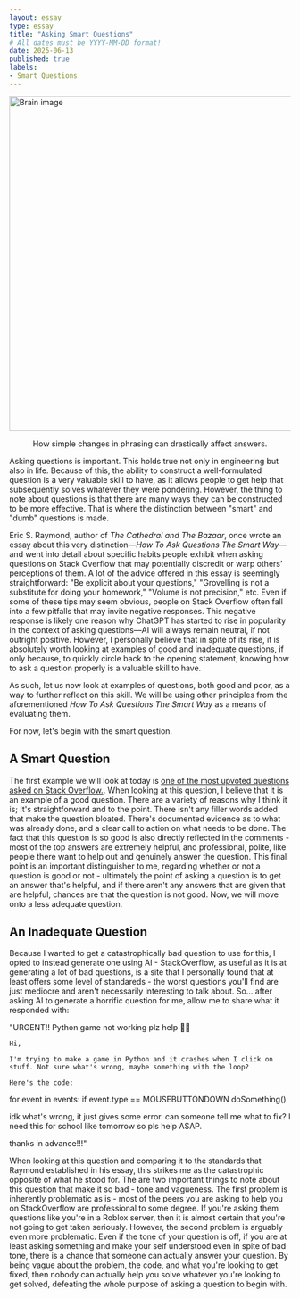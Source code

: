 ```yaml
---
layout: essay
type: essay
title: "Asking Smart Questions"
# All dates must be YYYY-MM-DD format!
date: 2025-06-13
published: true
labels:
- Smart Questions
---
```

<img 
  src="../img/brain.jpg" 
  class="img-fluid rounded mx-auto d-block" 
  style="width: 600px;" 
  alt="Brain image">

<div style="text-align: center;">
  How simple changes in phrasing can drastically affect answers.
</div>


 Asking questions is important. This holds true not only in engineering but also in life. Because of this, the ability to construct a well-formulated question is a very valuable skill to have, as it allows people to get help that subsequently solves whatever they were pondering. However, the thing to note about questions is that there are many ways they can be constructed to be more effective. That is where the distinction between "smart" and "dumb" questions is made.

Eric S. Raymond, author of *The Cathedral and The Bazaar*, once wrote an essay about this very distinction—*How To Ask Questions The Smart Way*—and went into detail about specific habits people exhibit when asking questions on Stack Overflow that may potentially discredit or warp others’ perceptions of them. A lot of the advice offered in this essay is seemingly straightforward: "Be explicit about your questions," "Grovelling is not a substitute for doing your homework," "Volume is not precision," etc. Even if some of these tips may seem obvious, people on Stack Overflow often fall into a few pitfalls that may invite negative responses. This negative response is likely one reason why ChatGPT has started to rise in popularity in the context of asking questions—AI will always remain neutral, if not outright positive. However, I personally believe that in spite of its rise, it is absolutely worth looking at examples of good and inadequate questions, if only because, to quickly circle back to the opening statement, knowing how to ask a question properly is a valuable skill to have.

As such, let us now look at examples of questions, both good and poor, as a way to further reflect on this skill. We will be using other principles from the aforementioned *How To Ask Questions The Smart Way* as a means of evaluating them.

For now, let's begin with the smart question.

## A Smart Question

The first example we will look at today is [one of the most upvoted questions asked on Stack Overflow.](https://stackoverflow.com/questions/2003505/how-do-i-delete-a-git-branch-locally-and-remotely). When looking at this question, I believe that it is an example of a good question. There are a variety of reasons why I think it is; It's straightforward and to the point. There isn't any filler words added that make the question bloated. There's documented evidence as to what was already done, and a clear call to action on what needs to be done. The fact that this question is so good is also directly reflected in the comments - most of the top answers are extremely helpful, and professional, polite, like people there want to help out and genuinely answer the question. This final point is an important distinguisher to me, regarding whether or not a question is good or not - ultimately the point of asking a question is to get an answer that's helpful, and if there aren't any answers that are given that are helpful, chances are that the question is not good. Now, we will move onto a less adequate question.


## An Inadequate Question

Because I wanted to get a catastrophically bad question to use for this, I opted to instead generate one using AI - StackOverflow, as useful as it is at generating a lot of bad questions, is a site that I personally found that at least offers some level of standareds - the worst questions you'll find are just mediocre and aren't necessarily interesting to talk about. So... after asking AI to generate a horrific question for me, allow me to share what it responded with:

"URGENT!! Python game not working plz help 🙏😭

    Hi,

    I'm trying to make a game in Python and it crashes when I click on stuff. Not sure what's wrong, maybe something with the loop?

    Here's the code:

for event in events:
if event.type == MOUSEBUTTONDOWN
doSomething()

idk what's wrong, it just gives some error. can someone tell me what to fix? I need this for school like tomorrow so pls help ASAP.

thanks in advance!!!"

When looking at this question and comparing it to the standards that Raymond established in his essay, this strikes me as the catastrophic opposite of what he stood for. The are two important things to note about this question that make it so bad - tone and vagueness. The first problem is inherently problematic as is - most of the peers you are asking to help you on StackOverflow are professional to some degree. If you're asking them questions like you're in a Roblox server, then it is almost certain that you're not going to get taken seriously. However, the second problem is arguably even more problematic. Even if the tone of your question is off, if you are at least asking something and make your self understood even in spite of bad tone, there is a chance that someone can actually answer your question. By being vague about the problem, the code, and what you're looking to get fixed, then nobody can actually help you solve whatever you're looking to get solved, defeating the whole purpose of asking a question to begin with.
